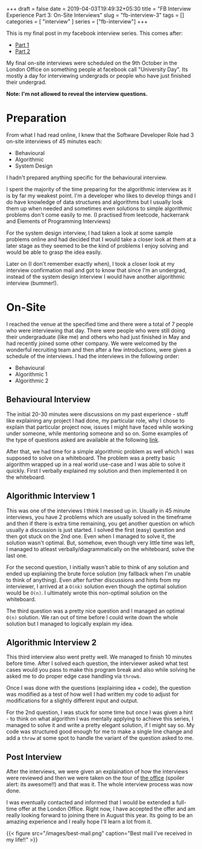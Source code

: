 +++
draft = false
date = 2019-04-03T19:49:32+05:30
title = "FB Interview Experience Part 3: On-Site Interviews"
slug = "fb-interview-3"
tags = []
categories = [ "interview" ]
series = ["fb-interview"]
+++

This is my final post in my facebook interview series. This comes after:

* [Part 1](/posts/fb-interview-1)
* [Part 2](/posts/fb-interview-2)

My final on-site interviews were scheduled on the 9th October in the London Office
on something people at facebook call "University Day". Its mostly a day for
interviewing undergrads or people who have just finished their undergrad.

**Note: I'm not allowed to reveal the interview questions.**

# Preparation

From what I had read online, I knew that the Software Developer Role had 3
on-site interviews of 45 minutes each:

* Behavioural
* Algorithmic
* System Design

I hadn't prepared anything specific for the behavioural interview.

I spent the majority of the time preparing for the algorithmic interview as it is
by far my weakest point. I'm a developer who likes to develop things and I do have
knowledge of data structures and algorithms but I usually look them up when needed
and sometimes even solutions to simple algorithmic problems don't come easily to me.
(I practised from leetcode, hackerrank and Elements of Programming Interviews)

For the system design interview, I had taken a look at some sample problems online and
had decided that I would take a closer look at them at a later stage as they
seemed to be the kind of problems I enjoy solving and would be able to grasp the
idea easily.

Later on (I don't remember exactly when), I took a closer look at my interview
confirmation mail and got to know that since I'm an undergrad, instead of the system
design interview I would have another algorithmic interview (bummer!).

# On-Site

I reached the venue at the specified time and there were a total of 7 people who
were interviewing that day. There were people who were still doing their undergraduate (like me)
and others who had just finished in May and had recently joined some other company. We
were welcomed by the wonderful recruiting team and then after a few introductions, were
given a schedule of the interviews. I had the interviews in the following order:

* Behavioural
* Algorithmic 1
* Algorithmic 2

## Behavioural Interview

The initial 20-30 minutes were discussions on my past experience - stuff like explaining
any project I had done, my particular role, why I chose to explain that particular project
now, issues I might have faced while working under someone, while mentoring someone and so
on. Some examples of the type of questions asked are available at the following
[link](https://www.glassdoor.com/employers/blog/interview-questions-facebook-asks/).

After that, we had time for a simple algorithmic problem as well which I was supposed to
solve on a whiteboard. The problem was a pretty basic algorithm wrapped
up in a real world use-case and I was able to solve it quickly. First I verbally explained
my solution and then implemented it on the whiteboard.

## Algorithmic Interview 1
This was one of the interviews I think I messed up in. Usually in 45 minute interviews,
you have 2 problems which are usually solved in the timeframe and then if there is extra
time remaining, you get another question on which usually a discussion is just started.
I solved the first (easy) question and then got stuck on the 2nd one. Even when I managed
to solve it, the solution wasn't optimal. But, somehow, even though very little time was
left, I managed to atleast verbally/diagrammatically on the whiteboard, solve the last
one.

For the second question, I initially wasn't able to think of any solution and ended up
explaining the brute force solution (my fallback when I'm unable to think of anything).
Even after further discussions and hints from my interviewer, I arrived at a `O(nk)`
solution even though the optimal solution would be `O(n)`. I ultimately wrote this
non-optimal solution on the whiteboard.

The third question was a pretty nice question and I managed an optimal `O(n)` solution.
We ran out of time before I could write down the whole solution but I managed to
logically explain my idea.

## Algorithmic Interview 2

This third interview also went pretty well. We managed to finish 10 minutes before time.
After I solved each question, the interviewer asked what test cases would you pass to
make this program break and also while solving he asked me to do proper edge case handling
via `throw`s.

Once I was done with the questions (explaining idea + code), the question
was modified as a test of how well I had written my code to adjust for
modifications for a slightly different input and output.

For the 2nd question, I was stuck for some time but once I was given a hint - to think
on what algorithm I was mentally applying to achieve this series, I managed to solve
it and write a pretty elegant solution, if I might say so. My code was structured good
enough for me to make a single line change and add a `throw` at some spot to handle the
variant of the question asked to me.

## Post Interview

After the interviews, we were given an explaination of how the interviews were reviewed
and then we were taken on the tour of [the office](https://www.facebook.com/watch/?v=2365658216796909)
(spoiler alert: its awesome!!) and that was it. The whole interview process was now done.

I was eventually contacted and informed that I would be extended a full-time offer at the
London Office. Right now, I have accepted the offer and am really looking forward to
joining there in August this year. Its going to be an amazing experience and I really
hope I'll learn a lot from it.


{{< figure src="/images/best-mail.png" caption="Best mail I've received in my life!!" >}}
